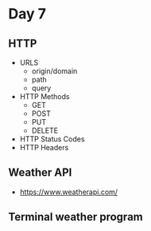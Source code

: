 # Day 7

## HTTP

- URLS
  - origin/domain
  - path
  - query
- HTTP Methods
  - GET
  - POST
  - PUT
  - DELETE
- HTTP Status Codes
- HTTP Headers

## Weather API

- https://www.weatherapi.com/

## Terminal weather program
